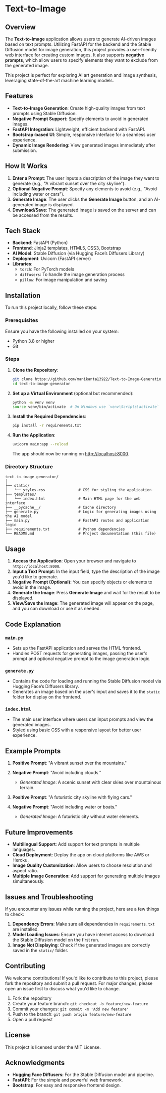 # Text-to-Image

## Overview

The **Text-to-Image** application allows users to generate AI-driven images based on text prompts. Utilizing FastAPI for the backend and the Stable Diffusion model for image generation, this project provides a user-friendly web interface for creating custom images. It also supports **negative prompts**, which allow users to specify elements they want to exclude from the generated image.

This project is perfect for exploring AI art generation and image synthesis, leveraging state-of-the-art machine learning models.

## Features

- **Text-to-Image Generation**: Create high-quality images from text prompts using Stable Diffusion.
- **Negative Prompt Support**: Specify elements to avoid in generated images.
- **FastAPI Integration**: Lightweight, efficient backend with FastAPI.
- **Bootstrap-based UI**: Simple, responsive interface for a seamless user experience.
- **Dynamic Image Rendering**: View generated images immediately after submission.

## How It Works

1. **Enter a Prompt**: The user inputs a description of the image they want to generate (e.g., "A vibrant sunset over the city skyline").
2. **Optional Negative Prompt**: Specify any elements to avoid (e.g., "Avoid including water or cars").
3. **Generate Image**: The user clicks the **Generate Image** button, and an AI-generated image is displayed.
4. **Download/Save**: The generated image is saved on the server and can be accessed from the results.

## Tech Stack

- **Backend**: FastAPI (Python)
- **Frontend**: Jinja2 templates, HTML5, CSS3, Bootstrap
- **AI Model**: Stable Diffusion (via Hugging Face’s Diffusers Library)
- **Deployment**: Uvicorn (FastAPI server)
- **Libraries**:
  - `torch`: For PyTorch models
  - `diffusers`: To handle the image generation process
  - `pillow`: For image manipulation and saving

## Installation

To run this project locally, follow these steps:

### Prerequisites

Ensure you have the following installed on your system:

- Python 3.8 or higher
- Git

### Steps

1. **Clone the Repository**:

   ```bash
   git clone https://github.com/manikanta13922/Text-to-Image-Generation-with-Python-and-Stable-Diffusion-Generative-AI
   cd text-to-image-generator
   ```

2. **Set up a Virtual Environment** (optional but recommended):

   ```bash
   python -m venv venv
   source venv/bin/activate  # On Windows use `venv\Scripts\activate`
   ```

3. **Install the Required Dependencies**:

   ```bash
   pip install -r requirements.txt
   ```

4. **Run the Application**:

   ```bash
   uvicorn main:app --reload
   ```

   The app should now be running on [http://localhost:8000](http://localhost:8000).

### Directory Structure

```
text-to-image-generator/
│
├── static/
│   └── styles.css               # CSS for styling the application
├── templates/
│   └── index.html               # Main HTML page for the web interface
├── __pycache__/                 # Cache directory
├── generate.py                  # Logic for generating images using the AI model
├── main.py                      # FastAPI routes and application logic
├── requirements.txt             # Python dependencies
└── README.md                    # Project documentation (this file)
```

## Usage

1. **Access the Application**: Open your browser and navigate to `http://localhost:8000`.
2. **Input a Text Prompt**: In the input field, type the description of the image you'd like to generate.
3. **Negative Prompt (Optional)**: You can specify objects or elements to avoid in the image.
4. **Generate the Image**: Press **Generate Image** and wait for the result to be displayed.
5. **View/Save the Image**: The generated image will appear on the page, and you can download or use it as needed.

## Code Explanation

### `main.py`

- Sets up the FastAPI application and serves the HTML frontend.
- Handles POST requests for generating images, passing the user's prompt and optional negative prompt to the image generation logic.

### `generate.py`

- Contains the code for loading and running the Stable Diffusion model via Hugging Face’s Diffusers library.
- Generates an image based on the user's input and saves it to the `static` folder for display on the frontend.

### `index.html`

- The main user interface where users can input prompts and view the generated images.
- Styled using basic CSS with a responsive layout for better user experience.

## Example Prompts

1. **Positive Prompt**: "A vibrant sunset over the mountains."
2. **Negative Prompt**: "Avoid including clouds."
   - *Generated Image*: A scenic sunset with clear skies over mountainous terrain.

3. **Positive Prompt**: "A futuristic city skyline with flying cars."
4. **Negative Prompt**: "Avoid including water or boats."
   - *Generated Image*: A futuristic city without water elements.

## Future Improvements

- **Multilingual Support**: Add support for text prompts in multiple languages.
- **Cloud Deployment**: Deploy the app on cloud platforms like AWS or Heroku.
- **Image Quality Customization**: Allow users to choose resolution and aspect ratio.
- **Multiple Image Generation**: Add support for generating multiple images simultaneously.

## Issues and Troubleshooting

If you encounter any issues while running the project, here are a few things to check:

1. **Dependency Errors**: Make sure all dependencies in `requirements.txt` are installed.
2. **Model Loading Issues**: Ensure you have internet access to download the Stable Diffusion model on the first run.
3. **Image Not Displaying**: Check if the generated images are correctly saved in the `static/` folder.

## Contributing

We welcome contributions! If you'd like to contribute to this project, please fork the repository and submit a pull request. For major changes, please open an issue first to discuss what you'd like to change.

1. Fork the repository
2. Create your feature branch: `git checkout -b feature/new-feature`
3. Commit your changes: `git commit -m 'Add new feature'`
4. Push to the branch: `git push origin feature/new-feature`
5. Open a pull request

## License

This project is licensed under the MIT License. 

## Acknowledgments

- **Hugging Face Diffusers**: For the Stable Diffusion model and pipeline.
- **FastAPI**: For the simple and powerful web framework.
- **Bootstrap**: For easy and responsive frontend design.

